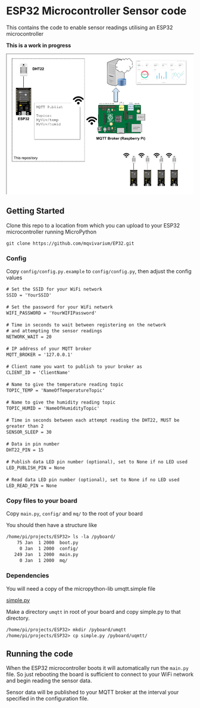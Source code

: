 # ESP32 Microcontroller Sensor code
This contains the code to enable sensor readings utilising an ESP32 microcontroller

**This is a work in progress**

![Diagram of project](images/ESP32.png)

## Getting Started
Clone this repo to a location from which you can upload to your ESP32 microcontroller running MicroPython

```
git clone https://github.com/mqvivarium/EP32.git
```

### Config
Copy `config/config.py.example` to `config/config.py`, then adjust the config values

```
# Set the SSID for your WiFi network
SSID = 'YourSSID'

# Set the password for your WiFi network
WIFI_PASSWORD = 'YourWIFIPassword'

# Time in seconds to wait between registering on the network
# and attempting the sensor readings
NETWORK_WAIT = 20

# IP address of your MQTT broker
MQTT_BROKER = '127.0.0.1'

# Client name you want to publish to your broker as
CLIENT_ID = 'ClientName'

# Name to give the temperature reading topic
TOPIC_TEMP = 'NameOfTemperatureTopic'

# Name to give the humidity reading topic
TOPIC_HUMID = 'NameOfHumidityTopic'

# Time in seconds between each attempt reading the DHT22, MUST be greater than 2
SENSOR_SLEEP = 30

# Data in pin number
DHT22_PIN = 15

# Publish data LED pin number (optional), set to None if no LED used
LED_PUBLISH_PIN = None

# Read data LED pin number (optional), set to None if no LED used
LED_READ_PIN = None
```

### Copy files to your board
Copy `main.py`, `config/` and `mq/` to the root of your board

You should then have a structure like

```
/home/pi/projects/ESP32> ls -la /pyboard/
    75 Jan  1 2000  boot.py
     0 Jan  1 2000  config/
   249 Jan  1 2000  main.py
     0 Jan  1 2000  mq/
```

### Dependencies
You will need a copy of the micropython-lib umqtt.simple file

[simple.py](https://github.com/micropython/micropython-lib/tree/master/umqtt.simple/umqtt)

Make a directory `umqtt` in root of your board and copy simple.py to that directory.

```
/home/pi/projects/ESP32> mkdir /pyboard/umqtt
/home/pi/projects/ESP32> cp simple.py /pyboard/uqmtt/
```
## Running the code
When the ESP32 microcontroller boots it will automatically run the `main.py` file.
So just rebooting the board is sufficient to connect to your WiFi network and begin reading the sensor data.

Sensor data will be published to your MQTT broker at the interval your specified in the configuration file.
